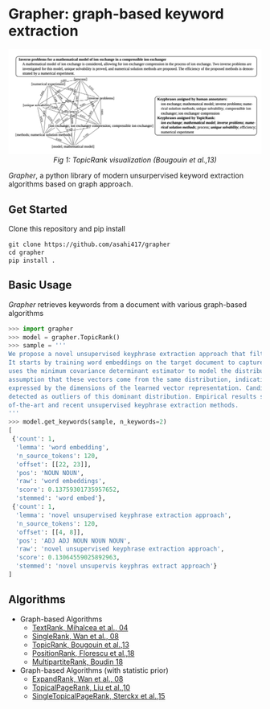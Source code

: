 # Grapher: graph-based keyword extraction

<p align="center">
  <img src="./asset/topic_rank_fig.png" width="800">
  <br><i>Fig 1: TopicRank visualization (Bougouin et al.,13) </i>
</p>


*Grapher*, a python library of modern unsurpervised keyword extraction algorithms based on graph approach.

## Get Started
Clone this repository and pip install

```
git clone https://github.com/asahi417/grapher
cd grapher
pip install .
```

## Basic Usage
*Grapher* retrieves keywords from a document with various graph-based algorithms  

```python
>>> import grapher
>>> model = grapher.TopicRank()
>>> sample = '''
We propose a novel unsupervised keyphrase extraction approach that filters candidate keywords using outlier detection.
It starts by training word embeddings on the target document to capture semantic regularities among the words. It then
uses the minimum covariance determinant estimator to model the distribution of non-keyphrase word vectors, under the
assumption that these vectors come from the same distribution, indicative of their irrelevance to the semantics
expressed by the dimensions of the learned vector representation. Candidate keyphrases only consist of words that are
detected as outliers of this dominant distribution. Empirical results show that our approach outperforms state
of-the-art and recent unsupervised keyphrase extraction methods.
'''
>>> model.get_keywords(sample, n_keywords=2)
[
 {'count': 1,
  'lemma': 'word embedding',
  'n_source_tokens': 120,
  'offset': [[22, 23]],
  'pos': 'NOUN NOUN',
  'raw': 'word embeddings',
  'score': 0.13759301735957652,
  'stemmed': 'word embed'},
 {'count': 1,
  'lemma': 'novel unsupervised keyphrase extraction approach',
  'n_source_tokens': 120,
  'offset': [[4, 8]],
  'pos': 'ADJ ADJ NOUN NOUN NOUN',
  'raw': 'novel unsupervised keyphrase extraction approach',
  'score': 0.13064559025892963,
  'stemmed': 'novel unsupervis keyphras extract approach'}
]
```

## Algorithms
- Graph-based Algorithms
    - [TextRank, Mihalcea et al., 04](https://web.eecs.umich.edu/~mihalcea/papers/mihalcea.emnlp04.pdf)
    - [SingleRank, Wan et al., 08](https://aclanthology.info/pdf/C/C08/C08-1122.pdf)
    - [TopicRank, Bougouin et al.,13](http://www.aclweb.org/anthology/I13-1062)
    - [PositionRank, Florescu et al.,18](http://people.cs.ksu.edu/~ccaragea/papers/acl17.pdf)
    - [MultipartiteRank, Boudin 18](https://arxiv.org/pdf/1803.08721.pdf)
- Graph-based Algorithms (with statistic prior)
    - [ExpandRank, Wan et al., 08](https://pdfs.semanticscholar.org/8a99/634e0b418ee61c9bd81f61d334b80486dc53.pdf)
    - [TopicalPageRank, Liu et al.,10](http://nlp.csai.tsinghua.edu.cn/~lzy/publications/emnlp2010.pdf)
    - [SingleTopicalPageRank, Sterckx et al.,15](https://core.ac.uk/download/pdf/55828317.pdf)

 